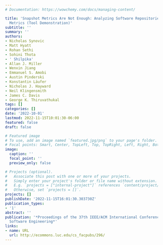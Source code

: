 ```yaml
---
# Documentation: https://wowchemy.com/docs/managing-content/

title: 'Snapshot Metrics Are Not Enough: Analyzing Software Repositories with Longitudinal
  Metrics (Tool Demonstration)'
subtitle: ''
summary: ''
authors:
- Nicholas Synovic
- Matt Hyatt
- Rohan Sethi
- Sohini Thota
- ' Shilpika'
- Allan J. Miller
- Wenxin Jiang
- Emmanuel S. Amobi
- Austin Pinderski
- Konstantin Läufer
- Nicholas J. Hayward
- Neil Klingensmith
- James C. Davis
- George K. Thiruvathukal
tags: []
categories: []
date: '2022-10-01'
lastmod: 2022-11-15T10:01:30-06:00
featured: false
draft: false

# Featured image
# To use, add an image named `featured.jpg/png` to your page's folder.
# Focal points: Smart, Center, TopLeft, Top, TopRight, Left, Right, BottomLeft, Bottom, BottomRight.
image:
  caption: ''
  focal_point: ''
  preview_only: false

# Projects (optional).
#   Associate this post with one or more of your projects.
#   Simply enter your project's folder or file name without extension.
#   E.g. `projects = ["internal-project"]` references `content/project/deep-learning/index.md`.
#   Otherwise, set `projects = []`.
projects: []
publishDate: '2022-11-15T16:01:30.303730Z'
publication_types:
- '1'
abstract: ''
publication: '*Proceedings of the 37th IEEE/ACM International Conference on Automated
  Software Engineering*'
links:
- name: URL
  url: http://ecommons.luc.edu/cs_facpubs/296/
---
```

